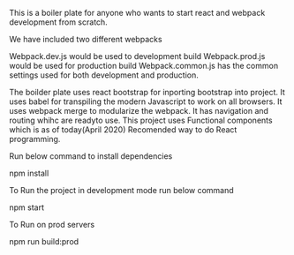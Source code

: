 This is a boiler plate for anyone who wants to start react and webpack development from scratch.

We have included two different webpacks

Webpack.dev.js would be used to development build 
Webpack.prod.js would be used for production build
Webpack.common.js has the common settings used for both development and production.

The boilder plate uses react bootstrap for inporting bootstrap into project.
It uses babel for transpiling the modern Javascript to work on all browsers.
It uses webpack merge to modularize the webpack.
It has navigation and routing whihc are readyto use.
This project uses Functional components which is as of today(April 2020) Recomended way to do React programming.

Run below command to install dependencies

npm install

To Run the project in development mode run below command

npm start

To Run on prod servers

npm run build:prod
